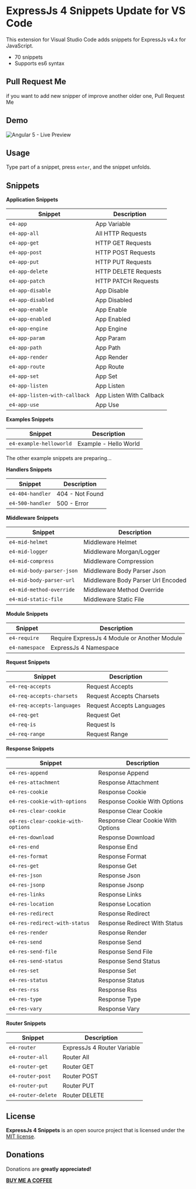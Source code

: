 # ExpressJs 4 Snippets Update for VS Code 

This extension for Visual Studio Code adds snippets for ExpressJs v4.x for JavaScript.
- 70 snippets
- Supports es6 syntax

## Pull Request Me
if you want to add new snipper of improve another older one, Pull Request Me

## Demo
![Angular 5 - Live Preview](https://raw.githubusercontent.com/gurayyarar/expressjs4-snippets/master/images/readme-main.gif)

## Usage
Type part of a snippet, press `enter`, and the snippet unfolds.

## Snippets
**Application Snippets**

|Snippet|Description|
|---|---|
|`e4-app`|App Variable|
|`e4-app-all`|All HTTP Requests|
|`e4-app-get`|HTTP GET Requests|
|`e4-app-post`|HTTP POST Requests|
|`e4-app-put`|HTTP PUT Requests|
|`e4-app-delete`|HTTP DELETE Requests|
|`e4-app-patch`|HTTP PATCH Requests|
|`e4-app-disable`|App Disable|
|`e4-app-disabled`|App Disabled|
|`e4-app-enable`|App Enable|
|`e4-app-enabled`|App Enabled|
|`e4-app-engine`|App Engine|
|`e4-app-param`|App Param|
|`e4-app-path`|App Path|
|`e4-app-render`|App Render|
|`e4-app-route`|App Route|
|`e4-app-set`|App Set|
|`e4-app-listen`|App Listen|
|`e4-app-listen-with-callback`|App Listen With Callback|
|`e4-app-use`|App Use|


**Examples Snippets**

|Snippet|Description|
|---|---|
|`e4-example-helloworld`|Example - Hello World|

The other example snippets are preparing...


**Handlers Snippets**

|Snippet|Description|
|---|---|
|`e4-404-handler`|404 - Not Found|
|`e4-500-handler`|500 - Error|


**Middleware Snippets**

|Snippet|Description|
|---|---|
|`e4-mid-helmet`|Middleware Helmet|
|`e4-mid-logger`|Middleware Morgan/Logger|
|`e4-mid-compress`|Middleware Compression|
|`e4-mid-body-parser-json`|Middleware Body Parser Json|
|`e4-mid-body-parser-url`|Middleware Body Parser Url Encoded|
|`e4-mid-method-override`|Middleware Method Override|
|`e4-mid-static-file`|Middleware Static File|


**Module Snippets**

|Snippet|Description|
|---|---|
|`e4-require`|Require ExpressJs 4 Module or Another Module|
|`e4-namespace`|ExpressJs 4 Namespace|


**Request Snippets**

|Snippet|Description|
|---|---|
|`e4-req-accepts`|Request Accepts|
|`e4-req-accepts-charsets`|Request Accepts Charsets|
|`e4-req-accepts-languages`|Request Accepts Languages|
|`e4-req-get`|Request Get|
|`e4-req-is`|Request Is|
|`e4-req-range`|Request Range|


**Response Snippets**

|Snippet|Description|
|---|---|
|`e4-res-append`|Response Append|
|`e4-res-attachment`|Response Attachment|
|`e4-res-cookie`|Response Cookie|
|`e4-res-cookie-with-options`|Response Cookie With Options|
|`e4-res-clear-cookie`|Response Clear Cookie|
|`e4-res-clear-cookie-with-options`|Response Clear Cookie With Options|
|`e4-res-download`|Response Download|
|`e4-res-end`|Response End|
|`e4-res-format`|Response Format|
|`e4-res-get`|Response Get|
|`e4-res-json`|Response Json|
|`e4-res-jsonp`|Response Jsonp|
|`e4-res-links`|Response Links|
|`e4-res-location`|Response Location|
|`e4-res-redirect`|Response Redirect|
|`e4-res-redirect-with-status`|Response Redirect With Status|
|`e4-res-render`|Response Render|
|`e4-res-send`|Response Send|
|`e4-res-send-file`|Response Send File|
|`e4-res-send-status`|Response Send Status|
|`e4-res-set`|Response Set|
|`e4-res-status`|Response Status|
|`e4-res-rss`|Response Rss|
|`e4-res-type`|Response Type|
|`e4-res-vary`|Response Vary|


**Router Snippets**

|Snippet|Description|
|---|---|
|`e4-router`|ExpressJs 4 Router Variable|
|`e4-router-all`|Router All|
|`e4-router-get`|Router GET|
|`e4-router-post`|Router POST|
|`e4-router-put`|Router PUT|
|`e4-router-delete`|Router DELETE|

## License
**ExpressJs 4 Snippets** is an open source project that is licensed under the [MIT license](http://opensource.org/licenses/MIT).

## Donations
Donations are **greatly appreciated!**

**[BUY ME A COFFEE](http://frani.me/donations)**
